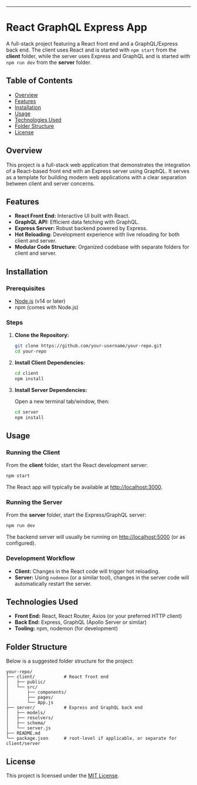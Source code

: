 ---

# React GraphQL Express App

A full-stack project featuring a React front end and a GraphQL/Express back end. The client uses React and is started with `npm start` from the **client** folder, while the server uses Express and GraphQL and is started with `npm run dev` from the **server** folder.

## Table of Contents

- [Overview](#overview)
- [Features](#features)
- [Installation](#installation)
- [Usage](#usage)
- [Technologies Used](#technologies-used)
- [Folder Structure](#folder-structure)
- [License](#license)

## Overview

This project is a full-stack web application that demonstrates the integration of a React-based front end with an Express server using GraphQL. It serves as a template for building modern web applications with a clear separation between client and server concerns.

## Features

- **React Front End:** Interactive UI built with React.
- **GraphQL API:** Efficient data fetching with GraphQL.
- **Express Server:** Robust backend powered by Express.
- **Hot Reloading:** Development experience with live reloading for both client and server.
- **Modular Code Structure:** Organized codebase with separate folders for client and server.

## Installation

### Prerequisites

- [Node.js](https://nodejs.org/en/download/) (v14 or later)
- npm (comes with Node.js)

### Steps

1. **Clone the Repository:**

   ```bash
   git clone https://github.com/your-username/your-repo.git
   cd your-repo
   ```

2. **Install Client Dependencies:**

   ```bash
   cd client
   npm install
   ```

3. **Install Server Dependencies:**

   Open a new terminal tab/window, then:

   ```bash
   cd server
   npm install
   ```

## Usage

### Running the Client

From the **client** folder, start the React development server:

```bash
npm start
```

The React app will typically be available at [http://localhost:3000](http://localhost:3000).

### Running the Server

From the **server** folder, start the Express/GraphQL server:

```bash
npm run dev
```

The backend server will usually be running on [http://localhost:5000](http://localhost:5000) (or as configured).

### Development Workflow

- **Client:** Changes in the React code will trigger hot reloading.
- **Server:** Using `nodemon` (or a similar tool), changes in the server code will automatically restart the server.

## Technologies Used

- **Front End:** React, React Router, Axios (or your preferred HTTP client)
- **Back End:** Express, GraphQL (Apollo Server or similar)
- **Tooling:** npm, nodemon (for development)

## Folder Structure

Below is a suggested folder structure for the project:

```
your-repo/
├── client/           # React front end
│   ├── public/
│   └── src/
│       ├── components/
│       ├── pages/
│       └── App.js
├── server/           # Express and GraphQL back end
│   ├── models/
│   ├── resolvers/
│   ├── schema/
│   └── server.js
├── README.md
└── package.json      # root-level if applicable, or separate for client/server
```

## License

This project is licensed under the [MIT License](LICENSE).
